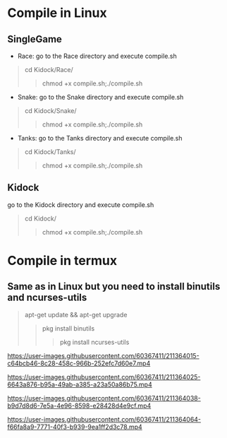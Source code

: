 #  Compile in Linux

##  SingleGame

*  Race: go to the Race directory and execute compile.sh
  > cd Kidock/Race/
  >> chmod +x compile.sh;./compile.sh
*  Snake: go to the Snake directory and execute compile.sh
  > cd Kidock/Snake/
  >> chmod +x compile.sh;./compile.sh
*  Tanks: go to the Tanks directory and execute compile.sh
  > cd Kidock/Tanks/
  >> chmod +x compile.sh;./compile.sh
    
##  Kidock

go to the Kidock directory and execute compile.sh
  > cd Kidock/
  >> chmod +x compile.sh;./compile.sh

#  Compile in termux

##  Same as in Linux but you need to install binutils and ncurses-utils

> apt-get update &&  apt-get upgrade
>>  pkg install binutils
>>>  pkg install ncurses-utils


https://user-images.githubusercontent.com/60367411/211364015-c64bcb46-8c28-458c-966b-252efc7d60e7.mp4


https://user-images.githubusercontent.com/60367411/211364025-6643a876-b95a-49ab-a385-a23a50a86b75.mp4


https://user-images.githubusercontent.com/60367411/211364038-b9d7d8d6-7e5a-4e96-8598-e28428d4e9cf.mp4


https://user-images.githubusercontent.com/60367411/211364064-f66fa8a9-7771-40f3-b939-9ea1ff2d3c78.mp4

